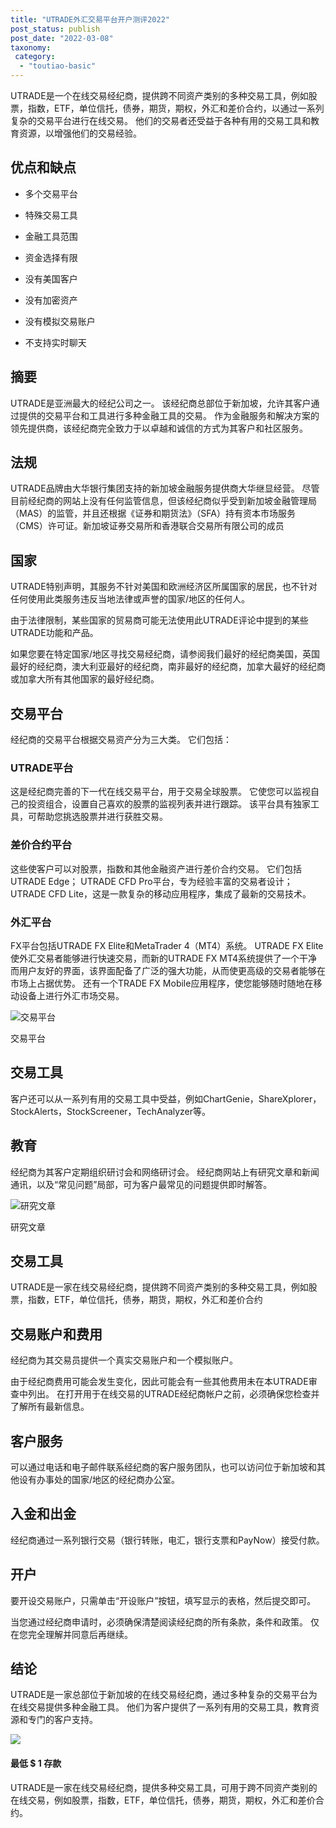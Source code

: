 ```yaml
---
title: "UTRADE外汇交易平台开户测评2022"
post_status: publish
post_date: "2022-03-08"
taxonomy:
 category: 
  - "toutiao-basic"
---
```


UTRADE是一个在线交易经纪商，提供跨不同资产类别的多种交易工具，例如股票，指数，ETF，单位信托，债券，期货，期权，外汇和差价合约，以通过一系列复杂的交易平台进行在线交易。 他们的交易者还受益于各种有用的交易工具和教育资源，以增强他们的交易经验。

## 优点和缺点

- 多个交易平台
    
- 特殊交易工具
    
- 金融工具范围
    
- 资金选择有限
    
- 没有美国客户
    
- 没有加密资产
    
- 没有模拟交易账户
    
- 不支持实时聊天
    

## 摘要

UTRADE是亚洲最大的经纪公司之一。 该经纪商总部位于新加坡，允许其客户通过提供的交易平台和工具进行多种金融工具的交易。 作为金融服务和解决方案的领先提供商，该经纪商完全致力于以卓越和诚信的方式为其客户和社区服务。

## 法规

UTRADE品牌由大华银行集团支持的新加坡金融服务提供商大华继显经营。 尽管目前经纪商的网站上没有任何监管信息，但该经纪商似乎受到新加坡金融管理局（MAS）的监管，并且还根据《证券和期货法》（SFA）持有资本市场服务（CMS）许可证。新加坡证券交易所和香港联合交易所有限公司的成员

## 国家

UTRADE特别声明，其服务不针对美国和欧洲经济区所属国家的居民，也不针对任何使用此类服务​​违反当地法律或声誉的国家/地区的任何人。

由于法律限制，某些国家的贸易商可能无法使用此UTRADE评论中提到的某些UTRADE功能和产品。

如果您要在特定国家/地区寻找交易经纪商，请参阅我们最好的经纪商美国，英国最好的经纪商，澳大利亚最好的经纪商，南非最好的经纪商，加拿大最好的经纪商或加拿大所有其他国家的最好经纪商。

## 交易平台

经纪商的交易平台根据交易资产分为三大类。 它们包括：

### UTRADE平台

这是经纪商完善的下一代在线交易平台，用于交易全球股票。 它使您可以监视自己的投资组合，设置自己喜欢的股票的监视列表并进行跟踪。 该平台具有独家工具，可帮助您挑选股票并进行获胜交易。

### 差价合约平台

这些使客户可以对股票，指数和其他金融资产进行差价合约交易。 它们包括UTRADE Edge； UTRADE CFD Pro平台，专为经验丰富的交易者设计； UTRADE CFD Lite，这是一款复杂的移动应用程序，集成了最新的交易技术。

### 外汇平台

FX平台包括UTRADE FX Elite和MetaTrader 4（MT4）系统。 UTRADE FX Elite使外汇交易者能够进行快速交易，而新的UTRADE FX MT4系统提供了一个干净而用户友好的界面，该界面配备了广泛的强大功能，从而使更高级的交易者能够在市场上占据优势。 还有一个TRADE FX Mobile应用程序，使您能够随时随地在移动设备上进行外汇市场交易。

![交易平台](https://cdn.fendou.la/funstoutiao/2020/11/UTRADE-Review-Trading-Platform.jpg "交易平台")

交易平台

## 交易工具

客户还可以从一系列有用的交易工具中受益，例如ChartGenie，ShareXplorer，StockAlerts，StockScreener，TechAnalyzer等。

## 教育

经纪商为其客户定期组织研讨会和网络研讨会。 经纪商网站上有研究文章和新闻通讯，以及“常见问题”局部，可为客户最常见的问题提供即时解答。

![研究文章](https://cdn.fendou.la/funstoutiao/2020/11/UTRADE-Review-Research-Articles.jpg "研究文章")

研究文章

## 交易工具

UTRADE是一家在线交易经纪商，提供跨不同资产类别的多种交易工具，例如股票，指数，ETF，单位信托，债券，期货，期权，外汇和差价合约

## 交易账户和费用

经纪商为其交易员提供一个真实交易账户和一个模拟账户。

由于经纪商费用可能会发生变化，因此可能会有一些其他费用未在本UTRADE审查中列出。 在打开用于在线交易的UTRADE经纪商帐户之前，必须确保您检查并了解所有最新信息。

## 客户服务

可以通过电话和电子邮件联系经纪商的客户服务团队，也可以访问位于新加坡和其他设有办事处的国家/地区的经纪商办公室。

## 入金和出金

经纪商通过一系列银行交易（银行转账，电汇，银行支票和PayNow）接受付款。

## 开户

要开设交易账户，只需单击“开设账户”按钮，填写显示的表格，然后提交即可。

当您通过经纪商申请时，必须确保清楚阅读经纪商的所有条款，条件和政策。 仅在您完全理解并同意后再继续。

## 结论

UTRADE是一家总部位于新加坡的在线交易经纪商，通过多种复杂的交易平台为在线交易提供多种金融工具。 他们为客户提供了一系列有用的交易工具，教育资源和专门的客户支持。

![](https://cdn.fendou.la/funstoutiao/2020/11/UTRADE-Logo.png)

#### 最低 $ 1 存款

UTRADE是一家在线交易经纪商，提供多种交易工具，可用于跨不同资产类别的在线交易，例如股票，指数，ETF，单位信托，债券，期货，期权，外汇和差价合约。
